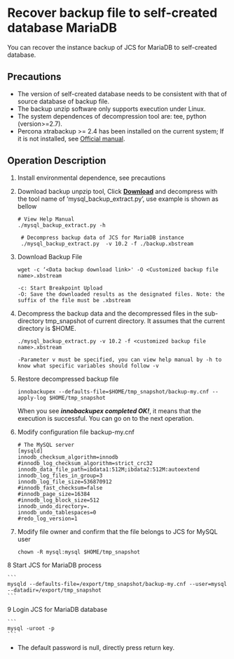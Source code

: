 # Recover backup file to self-created database MariaDB 
You can recover the instance backup of JCS for MariaDB to self-created database.

## Precautions
* The version of self-created database needs to be consistent with that of source database of backup file.
* The backup unzip software only supports execution under Linux.
* The system dependences of decompression tool are: tee, python (version>=2.7).
* Percona xtrabackup >= 2.4 has been installed on the current system; If it is not installed, see [Official manual](https://www.percona.com/doc/percona-xtrabackup/2.4/index.html).

## Operation Description
1. Install environmental dependence, see precautions
2. Download backup unpzip tool, Click [**Download**](http://jddb-common-public.oss.cn-north-1.jcloudcs.com/general_mysql_backup_extract_tool.zip) and decompress with the tool name of ‘mysql_backup_extract.py’, use example is shown as bellow
    
    ```
    # View Help Manual
    ./mysql_backup_extract.py -h
     
     # Decompress backup data of JCS for MariaDB instance
     ./mysql_backup_extract.py  -v 10.2 -f ./backup.xbstream
    ```
3. Download Backup File

    ```
    wget -c ‘<Data backup download link>' -O <Customized backup file name>.xbstream

    -c: Start Breakpoint Upload
    -O: Save the downloaded results as the designated files. Note: the suffix of the file must be .xbstream
    ```

4. Decompress the backup data and the decompressed files in the sub-directory tmp_snapshot of current directory. It assumes that the current directory is $HOME.

    ```
    ./mysql_backup_extract.py -v 10.2 -f <customized backup file name>.xbstream
    
    -Parameter v must be specified, you can view help manual by -h to know what specific variables should follow -v
    ```

5. Restore decompressed backup file

    ```
    innobackupex --defaults-file=$HOME/tmp_snapshot/backup-my.cnf --apply-log $HOME/tmp_snapshot
    ``` 
    When you see ***innobackupex completed OK!***, it means that the execution is successful. You can go on to the next operation.

6. Modify configuration file backup-my.cnf

    ```
    # The MySQL server
    [mysqld]
    innodb_checksum_algorithm=innodb
    #innodb_log_checksum_algorithm=strict_crc32
    innodb_data_file_path=ibdata1:512M;ibdata2:512M:autoextend
    innodb_log_files_in_group=3
    innodb_log_file_size=536870912
    #innodb_fast_checksum=false
    #innodb_page_size=16384
    #innodb_log_block_size=512
    innodb_undo_directory=.
    innodb_undo_tablespaces=0
    #redo_log_version=1
    ```

7. Modify file owner and confirm that the file belongs to JCS for MySQL user

    ```
    chown -R mysql:mysql $HOME/tmp_snapshot
    ```

8 Start JCS for MariaDB process

    ```
    mysqld --defaults-file=/export/tmp_snapshot/backup-my.cnf --user=mysql --datadir=/export/tmp_snapshot
    ```

9 Login JCS for MariaDB database

    ```
    mysql -uroot -p
    ```

* The default password is null, directly press return key.

